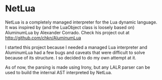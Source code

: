 NetLua
======

NetLua is a completely managed interpreter for the Lua dynamic language.
It was inspired by (and the LuaObject class is loosely based on) AluminumLua
by Alexander Corrado.
Check his project out at http://github.com/chkn/AluminumLua

I started this project because I needed a managed Lua interpreter and AluminumLua
had a few bugs and caveats that were difficult to solve because of its structure.
I so decided to do my own attempt at it.

As of now, the parsing is made using Irony, but any LALR parser can be used
to build the internal AST interpreted by NetLua.